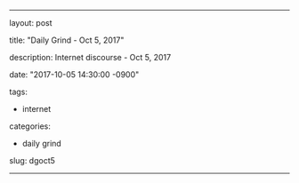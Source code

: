 
---

layout: post

title:  "Daily Grind - Oct 5, 2017"

description: Internet discourse - Oct 5, 2017

date:   "2017-10-05 14:30:00 -0900"

tags:

  - internet
  
categories:

  - daily grind
  
slug: dgoct5


---
